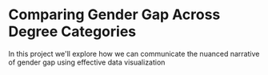 # Comparing Gender Gap Across Degree Categories
In this project we'll explore how we can communicate the nuanced narrative of gender gap using effective data visualization

